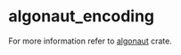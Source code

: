 # algonaut_encoding

For more information refer to [algonaut](https://crates.io/crates/algonaut) crate.
